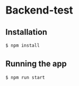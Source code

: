 # Backend-test

## Installation

```bash
$ npm install
```

## Running the app

```bash
$ npm run start
```
